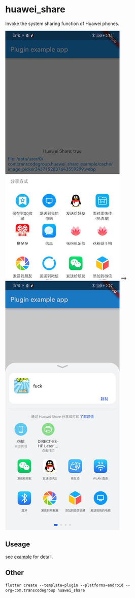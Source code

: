 # huawei_share

Invoke the system sharing function of Huawei phones.

![android_share](screenshots/android_share.jpg) ==> ![huawei_share](screenshots/huawei_share.jpg)

## Useage

see [example](example/lib/main.dart) for detail.

## Other

```shell
flutter create --template=plugin --platforms=android --org=com.transcodegroup huawei_share
```
